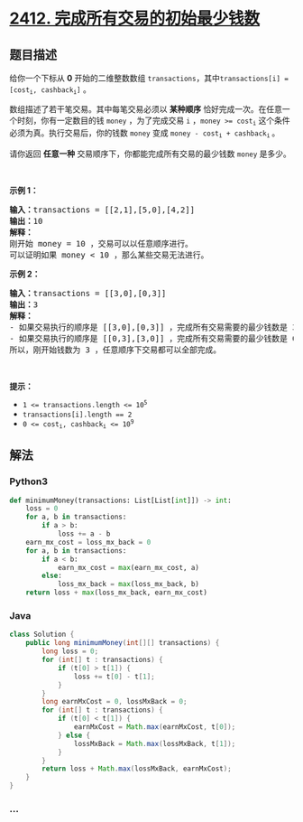 # [2412. 完成所有交易的初始最少钱数](https://leetcode-cn.com/problems/minimum-money-required-before-transactions)

## 题目描述

<!-- 这里写题目描述 -->

<p>给你一个下标从 <strong>0</strong>&nbsp;开始的二维整数数组&nbsp;<code><font face="monospace">transactions</font></code>，其中<code>transactions[i] = [cost<sub>i</sub>, cashback<sub>i</sub>]</code>&nbsp;。</p>

<p>数组描述了若干笔交易。其中每笔交易必须以 <strong>某种顺序</strong> 恰好完成一次。在任意一个时刻，你有一定数目的钱&nbsp;<code>money</code>&nbsp;，为了完成交易&nbsp;<code>i</code>&nbsp;，<code>money &gt;= cost<sub>i</sub></code>&nbsp;这个条件必须为真。执行交易后，你的钱数&nbsp;<code>money</code> 变成&nbsp;<code>money - cost<sub>i</sub> + cashback<sub>i</sub></code><sub>&nbsp;</sub>。</p>

<p>请你返回 <strong>任意一种</strong> 交易顺序下，你都能完成所有交易的最少钱数<em>&nbsp;</em><code>money</code>&nbsp;是多少。</p>

<p>&nbsp;</p>

<p><strong>示例 1：</strong></p>

<pre>
<b>输入：</b>transactions = [[2,1],[5,0],[4,2]]
<b>输出：</b>10
<strong>解释：
</strong>刚开始 money = 10 ，交易可以以任意顺序进行。
可以证明如果 money &lt; 10 ，那么某些交易无法进行。
</pre>

<p><strong>示例 2：</strong></p>

<pre>
<strong>输入：</strong>transactions = [[3,0],[0,3]]
<b>输出：</b>3
<strong>解释：</strong>
- 如果交易执行的顺序是 [[3,0],[0,3]] ，完成所有交易需要的最少钱数是 3 。
- 如果交易执行的顺序是 [[0,3],[3,0]] ，完成所有交易需要的最少钱数是 0 。
所以，刚开始钱数为 3 ，任意顺序下交易都可以全部完成。
</pre>

<p>&nbsp;</p>

<p><strong>提示：</strong></p>

<ul>
	<li><code>1 &lt;= transactions.length &lt;= 10<sup>5</sup></code></li>
	<li><code>transactions[i].length == 2</code></li>
	<li><code>0 &lt;= cost<sub>i</sub>, cashback<sub>i</sub> &lt;= 10<sup>9</sup></code></li>
</ul>


## 解法

<!-- 这里可写通用的实现逻辑 -->

<!-- tabs:start -->

### **Python3**

<!-- 这里可写当前语言的特殊实现逻辑 -->

```python
def minimumMoney(transactions: List[List[int]]) -> int:
    loss = 0
    for a, b in transactions:
        if a > b:
            loss += a - b
    earn_mx_cost = loss_mx_back = 0
    for a, b in transactions:
        if a < b:
            earn_mx_cost = max(earn_mx_cost, a)
        else:
            loss_mx_back = max(loss_mx_back, b)
    return loss + max(loss_mx_back, earn_mx_cost)
```

### **Java**

<!-- 这里可写当前语言的特殊实现逻辑 -->

```java
class Solution {
    public long minimumMoney(int[][] transactions) {
        long loss = 0;
        for (int[] t : transactions) {
            if (t[0] > t[1]) {
                loss += t[0] - t[1];
            }
        }
        long earnMxCost = 0, lossMxBack = 0;
        for (int[] t : transactions) {
            if (t[0] < t[1]) {
                earnMxCost = Math.max(earnMxCost, t[0]);
            } else {
                lossMxBack = Math.max(lossMxBack, t[1]);
            }
        }
        return loss + Math.max(lossMxBack, earnMxCost);
    }
}
```

### **...**

```

```

<!-- tabs:end -->
